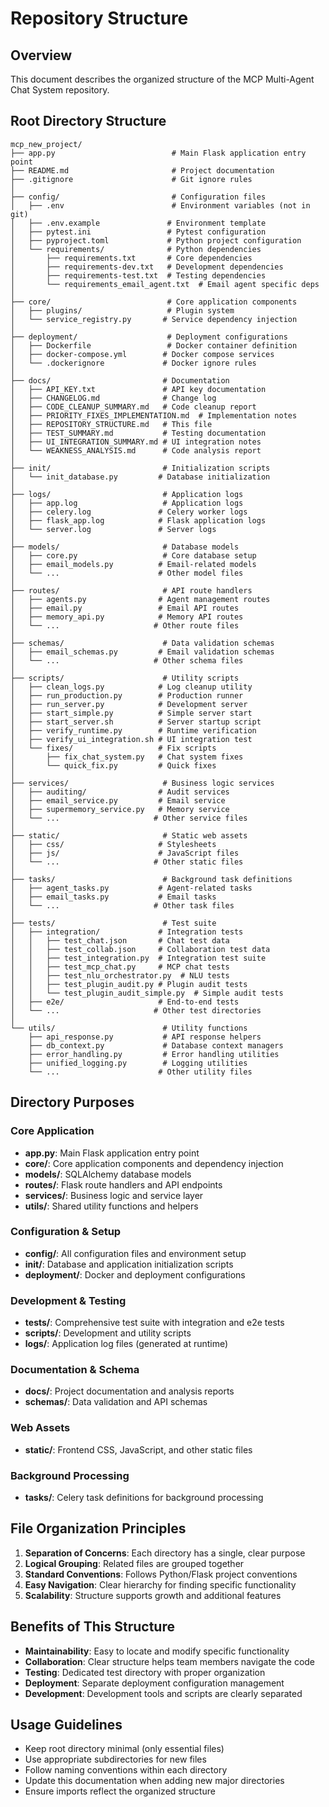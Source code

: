 # Repository Structure

## Overview
This document describes the organized structure of the MCP Multi-Agent Chat System repository.

## Root Directory Structure

```
mcp_new_project/
├── app.py                          # Main Flask application entry point
├── README.md                       # Project documentation
├── .gitignore                      # Git ignore rules
│
├── config/                         # Configuration files
│   ├── .env                        # Environment variables (not in git)
│   ├── .env.example               # Environment template
│   ├── pytest.ini                 # Pytest configuration
│   ├── pyproject.toml             # Python project configuration
│   └── requirements/              # Python dependencies
│       ├── requirements.txt       # Core dependencies
│       ├── requirements-dev.txt   # Development dependencies
│       ├── requirements-test.txt  # Testing dependencies
│       └── requirements_email_agent.txt  # Email agent specific deps
│
├── core/                          # Core application components
│   ├── plugins/                   # Plugin system
│   └── service_registry.py       # Service dependency injection
│
├── deployment/                    # Deployment configurations
│   ├── Dockerfile                 # Docker container definition
│   ├── docker-compose.yml        # Docker compose services
│   └── .dockerignore             # Docker ignore rules
│
├── docs/                         # Documentation
│   ├── API_KEY.txt               # API key documentation
│   ├── CHANGELOG.md              # Change log
│   ├── CODE_CLEANUP_SUMMARY.md   # Code cleanup report
│   ├── PRIORITY_FIXES_IMPLEMENTATION.md  # Implementation notes
│   ├── REPOSITORY_STRUCTURE.md   # This file
│   ├── TEST_SUMMARY.md           # Testing documentation
│   ├── UI_INTEGRATION_SUMMARY.md # UI integration notes
│   └── WEAKNESS_ANALYSIS.md      # Code analysis report
│
├── init/                         # Initialization scripts
│   └── init_database.py         # Database initialization
│
├── logs/                         # Application logs
│   ├── app.log                   # Application logs
│   ├── celery.log               # Celery worker logs
│   ├── flask_app.log            # Flask application logs
│   └── server.log               # Server logs
│
├── models/                       # Database models
│   ├── core.py                   # Core database setup
│   ├── email_models.py          # Email-related models
│   └── ...                      # Other model files
│
├── routes/                       # API route handlers
│   ├── agents.py                # Agent management routes
│   ├── email.py                 # Email API routes
│   ├── memory_api.py            # Memory API routes
│   └── ...                     # Other route files
│
├── schemas/                      # Data validation schemas
│   ├── email_schemas.py         # Email validation schemas
│   └── ...                     # Other schema files
│
├── scripts/                      # Utility scripts
│   ├── clean_logs.py            # Log cleanup utility
│   ├── run_production.py        # Production runner
│   ├── run_server.py            # Development server
│   ├── start_simple.py          # Simple server start
│   ├── start_server.sh          # Server startup script
│   ├── verify_runtime.py        # Runtime verification
│   ├── verify_ui_integration.sh # UI integration test
│   └── fixes/                   # Fix scripts
│       ├── fix_chat_system.py   # Chat system fixes
│       └── quick_fix.py         # Quick fixes
│
├── services/                     # Business logic services
│   ├── auditing/                # Audit services
│   ├── email_service.py         # Email service
│   ├── supermemory_service.py   # Memory service
│   └── ...                     # Other service files
│
├── static/                       # Static web assets
│   ├── css/                     # Stylesheets
│   ├── js/                      # JavaScript files
│   └── ...                     # Other static files
│
├── tasks/                        # Background task definitions
│   ├── agent_tasks.py           # Agent-related tasks
│   ├── email_tasks.py           # Email tasks
│   └── ...                     # Other task files
│
├── tests/                        # Test suite
│   ├── integration/             # Integration tests
│   │   ├── test_chat.json       # Chat test data
│   │   ├── test_collab.json     # Collaboration test data
│   │   ├── test_integration.py  # Integration test suite
│   │   ├── test_mcp_chat.py     # MCP chat tests
│   │   ├── test_nlu_orchestrator.py  # NLU tests
│   │   ├── test_plugin_audit.py # Plugin audit tests
│   │   └── test_plugin_audit_simple.py  # Simple audit tests
│   ├── e2e/                     # End-to-end tests
│   └── ...                     # Other test directories
│
└── utils/                        # Utility functions
    ├── api_response.py           # API response helpers
    ├── db_context.py             # Database context managers
    ├── error_handling.py         # Error handling utilities
    ├── unified_logging.py        # Logging utilities
    └── ...                      # Other utility files
```

## Directory Purposes

### Core Application
- **app.py**: Main Flask application entry point
- **core/**: Core application components and dependency injection
- **models/**: SQLAlchemy database models
- **routes/**: Flask route handlers and API endpoints
- **services/**: Business logic and service layer
- **utils/**: Shared utility functions and helpers

### Configuration & Setup
- **config/**: All configuration files and environment setup
- **init/**: Database and application initialization scripts
- **deployment/**: Docker and deployment configurations

### Development & Testing
- **tests/**: Comprehensive test suite with integration and e2e tests
- **scripts/**: Development and utility scripts
- **logs/**: Application log files (generated at runtime)

### Documentation & Schema
- **docs/**: Project documentation and analysis reports
- **schemas/**: Data validation and API schemas

### Web Assets
- **static/**: Frontend CSS, JavaScript, and other static files

### Background Processing
- **tasks/**: Celery task definitions for background processing

## File Organization Principles

1. **Separation of Concerns**: Each directory has a single, clear purpose
2. **Logical Grouping**: Related files are grouped together
3. **Standard Conventions**: Follows Python/Flask project conventions
4. **Easy Navigation**: Clear hierarchy for finding specific functionality
5. **Scalability**: Structure supports growth and additional features

## Benefits of This Structure

- **Maintainability**: Easy to locate and modify specific functionality
- **Collaboration**: Clear structure helps team members navigate the code
- **Testing**: Dedicated test directory with proper organization
- **Deployment**: Separate deployment configuration management
- **Development**: Development tools and scripts are clearly separated

## Usage Guidelines

- Keep root directory minimal (only essential files)
- Use appropriate subdirectories for new files
- Follow naming conventions within each directory
- Update this documentation when adding new major directories
- Ensure imports reflect the organized structure